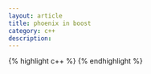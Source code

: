 ```yaml
---
layout: article
title: phoenix in boost
category: c++
description: 
---
```


{% highlight c++ %}
{% endhighlight %}


